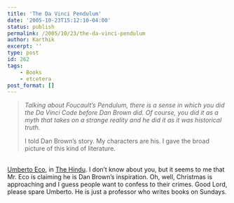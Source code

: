 ```yaml
---
title: 'The Da Vinci Pendulum'
date: '2005-10-23T15:12:10-04:00'
status: publish
permalink: /2005/10/23/the-da-vinci-pendulum
author: Karthik
excerpt: ''
type: post
id: 262
tags:
    - Books
    - etcetera
post_format: []
---
```

> *Talking about Foucault’s Pendulum, there is a sense in which you did the Da Vinci Code before Dan Brown did. Of course, you did it as a myth that takes on a strange reality and he did it as it was historical truth.*
> 
> I told Dan Brown’s story. My characters are his. I gave the broad picture of this kind of literature.

[  
Umberto Eco](http://en.wikipedia.org/wiki/Umberto_Eco), in [The Hindu](http://www.hindu.com/2005/10/23/stories/2005102305241000.htm). I don’t know about you, but it seems to me that Mr. Eco is claiming he is Dan Brown’s inspiration. Oh, well, Christmas is approaching and I guess people want to confess to their crimes. Good Lord, please spare Umberto. He is just a professor who writes books on Sundays.